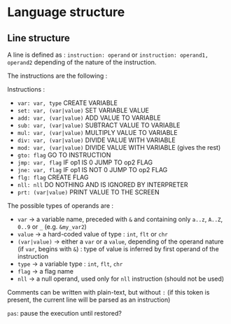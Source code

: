 # Language structure

## Line structure

A line is defined as : `instruction: operand` or `instruction: operand1, operand2` depending of the nature of the instruction.

The instructions are the following :

Instructions :

- `var: var, type`                       CREATE VARIABLE
- `set: var, (var|value)`                SET VARIABLE VALUE
- `add: var, (var|value)`                ADD VALUE TO VARIABLE
- `sub: var, (var|value)`                SUBTRACT VALUE TO VARIABLE
- `mul: var, (var|value)`                MULTIPLY VALUE TO VARIABLE
- `div: var, (var|value)`                DIVIDE VALUE WITH VARIABLE
- `mod: var, (var|value)`                DIVIDE VALUE WITH VARIABLE (gives the rest)
- `gto: flag`                            GO TO INSTRUCTION
- `jmp: var, flag`                       IF op1 IS 0 JUMP TO op2 FLAG
- `jne: var, flag`                       IF op1 IS NOT 0 JUMP TO op2 FLAG
- `flg: flag`                            CREATE FLAG
- `nll: nll`                           DO NOTHING AND IS IGNORED BY INTERPRETER
- `prt: (var|value)`                     PRINT VALUE TO THE SCREEN

The possible types of operands are :

- `var` -> a variable name, preceded with `&` and containing only `a..z`, `A..Z`, `0..9` or `_` (e.g. `&my_var2`)
- `value` -> a hard-coded value of type : `int`, `flt` or `chr`
- `(var|value)` -> either a `var` or a `value`, depending of the operand nature (if `var`, begins with `&`) : type of value is inferred by first operand of the instruction
- `type` -> a variable type : `int`, `flt`, `chr`
- `flag` -> a flag name
- `nll` -> a null operand, used only for `nll` instruction (should not be used)

Comments can be written with plain-text, but without `:` (if this token is present, the current line will be parsed as an instruction)

`pas`: pause the execution until restored?
